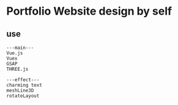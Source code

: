 # Portfolio Website design by self

## use
```
---main---
Vue.js
Vuex
GSAP
THREE.js

---effect---
charming text
meshLine3D
rotateLayout

```


